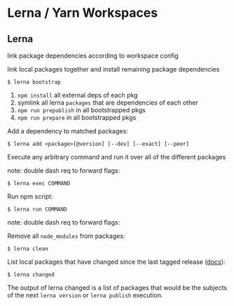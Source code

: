 # Lerna / Yarn Workspaces

## Lerna

link package dependencies according to workspace config

link local packages together and install remaining package dependencies

    $ lerna bootstrap

1. `npm install` all external deps of each pkg
2. symlink all lerna `packages` that are dependencies of each other
3. `npm run prepublish` in all bootstrapped pkgs
4. `npm run prepare` in all bootstrapped pkgs

Add a dependency to matched packages:

    $ lerna add <package>[@version] [--dev] [--exact] [--peer]

Execute any arbitrary command and run it over all of the different packages

note: double dash req to forward flags:

    $ lerna exec COMMAND

Run npm script:

    $ lerna run COMMAND

note: double dash req to forward flags:

Remove all `node_modules` from packages:

    $ lerna clean

List local packages that have changed since the last tagged release ([docs](https://github.com/lerna/lerna/blob/master/commands/changed/README.md)):

    $ lerna changed

The output of lerna changed is a list of packages that would be the subjects of the next `lerna version` or `lerna publish` execution.

